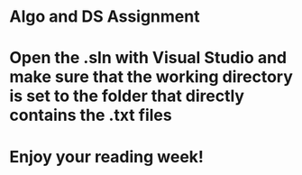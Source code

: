 # Algo and DS Assignment

# Open the .sln with Visual Studio and make sure that the working directory is set to the folder that directly contains the .txt files

# Enjoy your reading week!